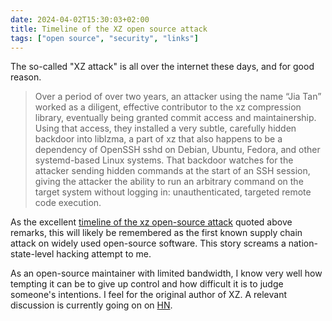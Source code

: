 ```yaml
---
date: 2024-04-02T15:30:03+02:00
title: Timeline of the XZ open source attack
tags: ["open source", "security", "links"]
---
```

The so-called "XZ attack" is all over the internet these days, and for good
reason.

> Over a period of over two years, an attacker using the name “Jia Tan” worked
as a diligent, effective contributor to the xz compression library, eventually
being granted commit access and maintainership. Using that access, they
installed a very subtle, carefully hidden backdoor into liblzma, a part of xz
that also happens to be a dependency of OpenSSH sshd on Debian, Ubuntu, Fedora,
and other systemd-based Linux systems. That backdoor watches for the attacker
sending hidden commands at the start of an SSH session, giving the attacker the
ability to run an arbitrary command on the target system without logging in:
unauthenticated, targeted remote code execution.

As the excellent [timeline of the xz open-source
attack](https://research.swtch.com/xz-timeline) quoted above remarks,
this will likely be remembered as the first known supply chain attack on widely
used open-source software. This story screams a nation-state-level hacking
attempt to me.

As an open-source maintainer with limited bandwidth, I know very well how
tempting it can be to give up control and how difficult it is to judge someone's
intentions. I feel for the original author of XZ. A relevant discussion is
currently going on on [HN](https://news.ycombinator.com/item?id=39902241).